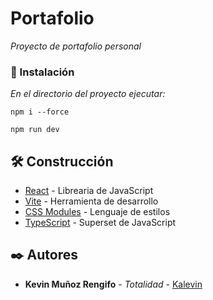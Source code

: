 # Portafolio

_Proyecto de portafolio personal_

### 🔧 Instalación

_En el directorio del proyecto ejecutar:_

```
npm i --force
```
```
npm run dev
```

## 🛠️ Construcción

* [React](https://reactjs.org/) - Librearia de JavaScript
* [Vite](https://vitejs.dev/) - Herramienta de desarrollo
* [CSS Modules](https://developer.mozilla.org/es/docs/Web/CSS) - Lenguaje de estilos
* [TypeScript](https://www.typescriptlang.org/) - Superset de JavaScript

## ✒️ Autores

* **Kevin Muñoz Rengifo** - *Totalidad* - [Kalevin](https://github.com/Kalevins)
